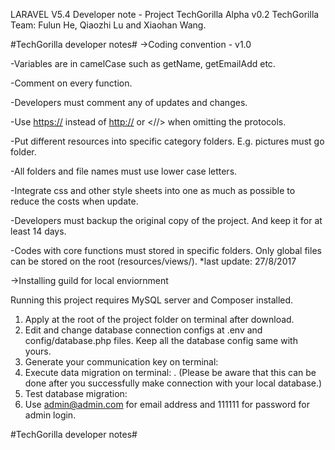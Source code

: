 LARAVEL V5.4 Developer note - Project TechGorilla Alpha v0.2
TechGorilla Team: Fulun He, Qiaozhi Lu and Xiaohan Wang.

#TechGorilla developer notes#
->Coding convention - v1.0 


-Variables are in camelCase such as getName, getEmailAdd etc.

-Comment on every function.

-Developers must comment any of updates and changes.

-Use <https://> instead of <http://> or <//> when omitting the protocols.

-Put different resources into specific category folders. E.g. pictures must go <pic> folder.
	
-All folders and file names must use lower case letters.

-Integrate css and other style sheets into one as much as possible to reduce the costs when update.

-Developers must backup the original copy of the project. And keep it for at least 14 days.

-Codes with core functions must stored in specific folders. Only global files can be stored on the root (resources/views/).
*last update: 27/8/2017

->Installing guild for local enviornment 

Running this project requires MySQL server and Composer installed.
1. Apply <composer update> at the root of the project folder on terminal after download.
2. Edit and change database connection configs at .env and config/database.php files. Keep all the database config same with yours.
3. Generate your communication key on terminal: <php artisan key:generate>
4. Execute data migration on terminal: <php artisan migrate>. (Please be aware that this can be done after you successfully make connection with your local database.)
5. Test database migration: <php artisan db:seed>
6. Use admin@admin.com for email address and 111111 for password for admin login.

#TechGorilla developer notes#
